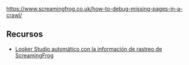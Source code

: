 

https://www.screamingfrog.co.uk/how-to-debug-missing-pages-in-a-crawl/



## Recursos

- [Looker Studio automático con la información de rastreo de ScreamingFrog](https://www.screamingfrog.co.uk/how-to-automate-crawl-reports-in-data-studio/)